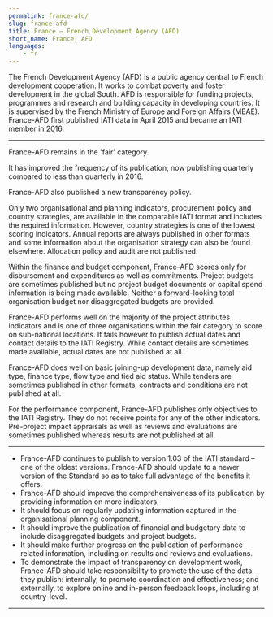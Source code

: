 ```yaml
---
permalink: france-afd/
slug: france-afd
title: France – French Development Agency (AFD)
short_name: France, AFD
languages:
    - fr
---
```


The French Development Agency (AFD) is a public agency central to French development cooperation. It works to combat poverty and foster development in the global South. AFD is responsible for funding projects, programmes and research and building capacity in developing countries. It is supervised by the French Ministry of Europe and Foreign Affairs (MEAE). France-AFD first published IATI data in April 2015 and became an IATI member in 2016.

---

France-AFD remains in the 'fair' category.

It has improved the frequency of its publication, now publishing quarterly compared to less than quarterly in 2016.

France-AFD also published a new transparency policy.

Only two organisational and planning indicators, procurement policy and country strategies, are available in the comparable IATI format and includes the required information. However, country strategies is one of the lowest scoring indicators. Annual reports are always published in other formats and some information about the organisation strategy can also be found elsewhere.  Allocation policy and audit are not published.

Within the finance and budget component, France-AFD scores only for disbursement and expenditures as well as commitments. Project budgets are sometimes published but no project budget documents or capital spend information is being made available. Neither a forward-looking total organisation budget nor disaggregated budgets are provided.

France-AFD performs well on the majority of the project attributes indicators and is one of three organisations within the fair category to score on sub-national locations. It fails however to publish actual dates and contact details to the IATI Registry. While contact details are sometimes made available, actual dates are not published at all.

France-AFD does well on basic joining-up development data, namely aid type, finance type, flow type and tied aid status. While tenders are sometimes published in other formats, contracts and conditions are not published at all.

For the performance component, France-AFD publishes only objectives to the IATI Registry. They do not receive points for any of the other indicators. Pre-project impact appraisals as well as reviews and evaluations are sometimes published whereas results are not published at all.

---

 * France-AFD continues to publish to version 1.03 of the IATI standard – one of the oldest versions. France-AFD should update to a newer version of the Standard so as to take full advantage of the benefits it offers.
 * France-AFD should improve the comprehensiveness of its publication by providing information on more indicators.
 * It should focus on regularly updating information captured in the organisational planning component.
 * It should improve the publication of financial and budgetary data to include disaggregated budgets and project budgets.
 * It should make further progress on the publication of performance related information, including on results and reviews and evaluations.
 * To demonstrate the impact of transparency on development work, France-AFD should take responsibility to promote the use of the data they publish: internally, to promote coordination and effectiveness; and externally, to explore online and in-person feedback loops, including at country-level.

---
